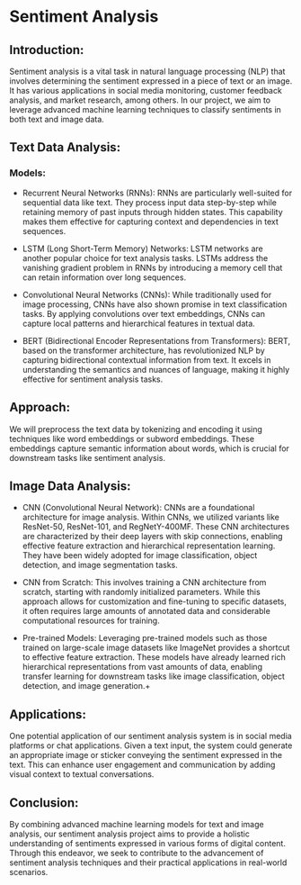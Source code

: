 # Sentiment Analysis

## Introduction:

Sentiment analysis is a vital task in natural language processing (NLP) that involves determining the sentiment expressed in a piece of text or an image. It has various applications in social media monitoring, customer feedback analysis, and market research, among others. In our project, we aim to leverage advanced machine learning techniques to classify sentiments in both text and image data.

## Text Data Analysis:

### Models:

+ Recurrent Neural Networks (RNNs): RNNs are particularly well-suited for sequential data like text. They process input data step-by-step while retaining memory of past inputs through hidden states. This capability makes them effective for capturing context and dependencies in text sequences.

+ LSTM (Long Short-Term Memory) Networks: LSTM networks are another popular choice for text analysis tasks. LSTMs address the vanishing gradient problem in RNNs by introducing a memory cell that can retain information over long sequences. 

+ Convolutional Neural Networks (CNNs): While traditionally used for image processing, CNNs have also shown promise in text classification tasks. By applying convolutions over text embeddings, CNNs can capture local patterns and hierarchical features in textual data.

+ BERT (Bidirectional Encoder Representations from Transformers): BERT, based on the transformer architecture, has revolutionized NLP by capturing bidirectional contextual information from text. It excels in understanding the semantics and nuances of language, making it highly effective for sentiment analysis tasks.


## Approach:

We will preprocess the text data by tokenizing and encoding it using techniques like word embeddings or subword embeddings. These embeddings capture semantic information about words, which is crucial for downstream tasks like sentiment analysis.

## Image Data Analysis:

+ CNN (Convolutional Neural Network): CNNs are a foundational architecture for image analysis. Within CNNs, we utilized variants like ResNet-50, ResNet-101, and RegNetY-400MF. These CNN architectures are characterized by their deep layers with skip connections, enabling effective feature extraction and hierarchical representation learning. They have been widely adopted for image classification, object detection, and image segmentation tasks.

+ CNN from Scratch: This involves training a CNN architecture from scratch, starting with randomly initialized parameters. While this approach allows for customization and fine-tuning to specific datasets, it often requires large amounts of annotated data and considerable computational resources for training.

+ Pre-trained Models: Leveraging pre-trained models such as those trained on large-scale image datasets like ImageNet provides a shortcut to effective feature extraction. These models have already learned rich hierarchical representations from vast amounts of data, enabling transfer learning for downstream tasks like image classification, object detection, and image generation.+ 


## Applications:

One potential application of our sentiment analysis system is in social media platforms or chat applications. Given a text input, the system could generate an appropriate image or sticker conveying the sentiment expressed in the text. This can enhance user engagement and communication by adding visual context to textual conversations.

## Conclusion:

By combining advanced machine learning models for text and image analysis, our sentiment analysis project aims to provide a holistic understanding of sentiments expressed in various forms of digital content. Through this endeavor, we seek to contribute to the advancement of sentiment analysis techniques and their practical applications in real-world scenarios.
